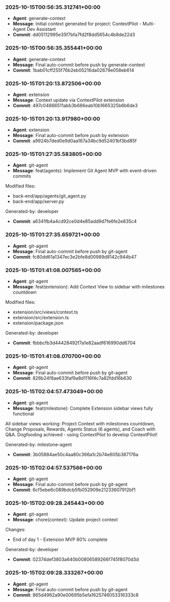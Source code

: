 
### 2025-10-15T00:56:35.312741+00:00
- **Agent**: generate-context
- **Message**: Initial context generated for project: ContextPilot - Multi-Agent Dev Assistant
- **Commit**: dd05112995e35f7bfa7fd2f8dd5654c4b8de22d3

### 2025-10-15T00:56:35.355441+00:00
- **Agent**: generate-context
- **Message**: Final auto-commit before push by generate-context
- **Commit**: 1bab01cff255f76b2eb05216da02679e058eb614

### 2025-10-15T01:20:13.872506+00:00
- **Agent**: extension
- **Message**: Context update via ContextPilot extension
- **Commit**: 497c04866511abb3b686eab10b1665325b6b6de3

### 2025-10-15T01:20:13.917980+00:00
- **Agent**: extension
- **Message**: Final auto-commit before push by extension
- **Commit**: a9924b7ded0e9d0aa167a34bc9d52401bf3bd85f

### 2025-10-15T01:27:35.583805+00:00
- **Agent**: git-agent
- **Message**: feat(agents): Implement Git Agent MVP with event-driven commits

Modified files:
- back-end/app/agents/git_agent.py
- back-end/app/server.py

Generated-by: developer
- **Commit**: a6341fb4a4cd92ce0d4e85add9d7fe6fe2e835c4

### 2025-10-15T01:27:35.659721+00:00
- **Agent**: git-agent
- **Message**: Final auto-commit before push by git-agent
- **Commit**: fc80dd61a1347ec3e2bfe8d00989d8142c944b47

### 2025-10-15T01:41:08.007565+00:00
- **Agent**: git-agent
- **Message**: feat(extension): Add Context View to sidebar with milestones countdown

Modified files:
- extension/src/views/context.ts
- extension/src/extension.ts
- extension/package.json

Generated-by: developer
- **Commit**: fbbbcfb3d44428492f7a1e82aadf616990dd6704

### 2025-10-15T01:41:08.070700+00:00
- **Agent**: git-agent
- **Message**: Final auto-commit before push by git-agent
- **Commit**: 826b24f8ae633faf9a8d1116f4c7a82fdd16b630

### 2025-10-15T02:04:57.473049+00:00
- **Agent**: git-agent
- **Message**: feat(milestone): Complete Extension sidebar views fully functional

All sidebar views working: Project Context with milestones countdown, Change Proposals, Rewards, Agents Status (6 agents), and Coach with Q&A. Dogfooding achieved - using ContextPilot to develop ContextPilot!

Generated-by: milestone-agent
- **Commit**: 3b05884ae50c4aa80c366a1c2b74e605b387176a

### 2025-10-15T02:04:57.537566+00:00
- **Agent**: git-agent
- **Message**: Final auto-commit before push by git-agent
- **Commit**: 6cf5ebe6c089bdcb5fb052909e21233607912bf1

### 2025-10-15T02:09:28.245443+00:00
- **Agent**: git-agent
- **Message**: chore(context): Update project context

Changes:
- End of day 1 - Extension MVP 80% complete

Generated-by: developer
- **Commit**: 02374def3803a640b00806589266f745f8070d3d

### 2025-10-15T02:09:28.333267+00:00
- **Agent**: git-agent
- **Message**: Final auto-commit before push by git-agent
- **Commit**: 865d4962a90e00695b5efa1625746053316333c8
